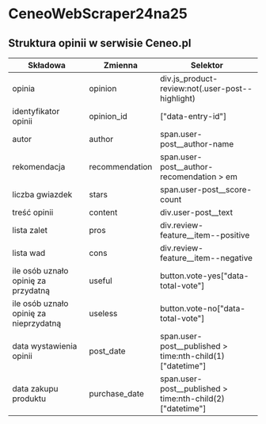 # CeneoWebScraper24na25

## Struktura opinii w serwisie Ceneo.pl

| Składowa                               | Zmienna        | Selektor                                                    |
| -------------------------------------- | -------------- | ----------------------------------------------------------- |
| opinia                                 | opinion        | div.js_product-review:not(.user-post--highlight)            |
| identyfikator opinii                   | opinion_id     | ["data-entry-id"]                                           |
| autor                                  | author         | span.user-post\_\_author-name                               |
| rekomendacja                           | recommendation | span.user-post\_\_author-recomendation > em                 |
| liczba gwiazdek                        | stars          | span.user-post\_\_score-count                               |
| treść opinii                           | content        | div.user-post\_\_text                                       |
| lista zalet                            | pros           | div.review-feature\_\_item--positive                        |
| lista wad                              | cons           | div.review-feature\_\_item--negative                        |
| ile osób uznało opinię za przydatną    | useful         | button.vote-yes["data-total-vote"]                          |
| ile osób uznało opinię za nieprzydatną | useless        | button.vote-no["data-total-vote"]                           |
| data wystawienia opinii                | post_date      | span.user-post\_\_published > time:nth-child(1)["datetime"] |
| data zakupu produktu                   | purchase_date  | span.user-post\_\_published > time:nth-child(2)["datetime"] |

